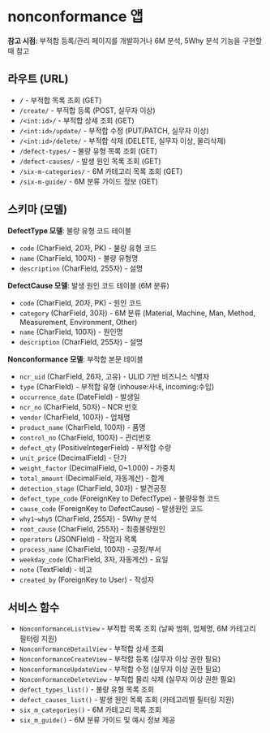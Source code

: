 # nonconformance 앱

**참고 시점**: 부적합 등록/관리 페이지를 개발하거나 6M 분석, 5Why 분석 기능을 구현할 때 참고

## 라우트 (URL)
- `/` - 부적합 목록 조회 (GET)
- `/create/` - 부적합 등록 (POST, 실무자 이상)
- `/<int:id>/` - 부적합 상세 조회 (GET)
- `/<int:id>/update/` - 부적합 수정 (PUT/PATCH, 실무자 이상)
- `/<int:id>/delete/` - 부적합 삭제 (DELETE, 실무자 이상, 물리삭제)
- `/defect-types/` - 불량 유형 목록 조회 (GET)
- `/defect-causes/` - 발생 원인 목록 조회 (GET)
- `/six-m-categories/` - 6M 카테고리 목록 조회 (GET)
- `/six-m-guide/` - 6M 분류 가이드 정보 (GET)

## 스키마 (모델)
**DefectType 모델**: 불량 유형 코드 테이블
- `code` (CharField, 20자, PK) - 불량 유형 코드
- `name` (CharField, 100자) - 불량 유형명
- `description` (CharField, 255자) - 설명

**DefectCause 모델**: 발생 원인 코드 테이블 (6M 분류)
- `code` (CharField, 20자, PK) - 원인 코드
- `category` (CharField, 30자) - 6M 분류 (Material, Machine, Man, Method, Measurement, Environment, Other)
- `name` (CharField, 100자) - 원인명
- `description` (CharField, 255자) - 설명

**Nonconformance 모델**: 부적합 본문 테이블
- `ncr_uid` (CharField, 26자, 고유) - ULID 기반 비즈니스 식별자
- `type` (CharField) - 부적합 유형 (inhouse:사내, incoming:수입)
- `occurrence_date` (DateField) - 발생일
- `ncr_no` (CharField, 50자) - NCR 번호
- `vendor` (CharField, 100자) - 업체명
- `product_name` (CharField, 100자) - 품명
- `control_no` (CharField, 100자) - 관리번호
- `defect_qty` (PositiveIntegerField) - 부적합 수량
- `unit_price` (DecimalField) - 단가
- `weight_factor` (DecimalField, 0~1.000) - 가중치
- `total_amount` (DecimalField, 자동계산) - 합계
- `detection_stage` (CharField, 30자) - 발견공정
- `defect_type_code` (ForeignKey to DefectType) - 불량유형 코드
- `cause_code` (ForeignKey to DefectCause) - 발생원인 코드
- `why1~why5` (CharField, 255자) - 5Why 분석
- `root_cause` (CharField, 255자) - 최종불량원인
- `operators` (JSONField) - 작업자 목록
- `process_name` (CharField, 100자) - 공정/부서
- `weekday_code` (CharField, 3자, 자동계산) - 요일
- `note` (TextField) - 비고
- `created_by` (ForeignKey to User) - 작성자

## 서비스 함수
- `NonconformanceListView` - 부적합 목록 조회 (날짜 범위, 업체명, 6M 카테고리 필터링 지원)
- `NonconformanceDetailView` - 부적합 상세 조회
- `NonconformanceCreateView` - 부적합 등록 (실무자 이상 권한 필요)
- `NonconformanceUpdateView` - 부적합 수정 (실무자 이상 권한 필요)
- `NonconformanceDeleteView` - 부적합 물리 삭제 (실무자 이상 권한 필요)
- `defect_types_list()` - 불량 유형 목록 조회
- `defect_causes_list()` - 발생 원인 목록 조회 (카테고리별 필터링 지원)
- `six_m_categories()` - 6M 카테고리 목록 조회
- `six_m_guide()` - 6M 분류 가이드 및 예시 정보 제공
